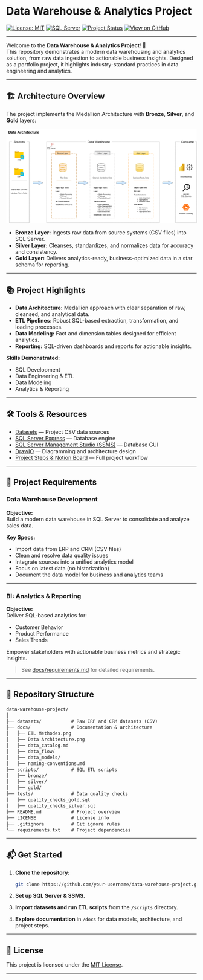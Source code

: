 # Data Warehouse & Analytics Project

[![License: MIT](https://img.shields.io/badge/License-MIT-blue.svg)](LICENSE)
[![SQL Server](https://img.shields.io/badge/SQL%20Server-Express-informational?logo=microsoftsqlserver)](https://www.microsoft.com/en-us/sql-server/sql-server-downloads)
[![Project Status](https://img.shields.io/badge/status-active-brightgreen.svg)](#)
[![View on GitHub](https://img.shields.io/badge/GitHub-Repository-black?logo=github)](https://github.com/)

---

Welcome to the **Data Warehouse & Analytics Project**! 🚀  
This repository demonstrates a modern data warehousing and analytics solution, from raw data ingestion to actionable business insights. Designed as a portfolio project, it highlights industry-standard practices in data engineering and analytics.

---

## 🏗️ Architecture Overview

The project implements the Medallion Architecture with **Bronze**, **Silver**, and **Gold** layers:

![Data Architecture](docs/Data%20Architecture.png)

- **Bronze Layer:** Ingests raw data from source systems (CSV files) into SQL Server.
- **Silver Layer:** Cleanses, standardizes, and normalizes data for accuracy and consistency.
- **Gold Layer:** Delivers analytics-ready, business-optimized data in a star schema for reporting.

---

## 📚 Project Highlights

- **Data Architecture:** Medallion approach with clear separation of raw, cleansed, and analytical data.
- **ETL Pipelines:** Robust SQL-based extraction, transformation, and loading processes.
- **Data Modeling:** Fact and dimension tables designed for efficient analytics.
- **Reporting:** SQL-driven dashboards and reports for actionable insights.

**Skills Demonstrated:**
- SQL Development
- Data Engineering & ETL
- Data Modeling
- Analytics & Reporting

---

## 🛠️ Tools & Resources

- [Datasets](datasets/) — Project CSV data sources
- [SQL Server Express](https://www.microsoft.com/en-us/sql-server/sql-server-downloads) — Database engine
- [SQL Server Management Studio (SSMS)](https://learn.microsoft.com/en-us/sql/ssms/download-sql-server-management-studio-ssms?view=sql-server-ver16) — Database GUI
- [DrawIO](https://www.drawio.com/) — Diagramming and architecture design
- [Project Steps & Notion Board](https://www.notion.so/Data-Warehouse-Project-DWH-SQL-19612792b7e0804cb6c1e4faa34b3b9f?source=copy_link) — Full project workflow

---

## 🚀 Project Requirements

### Data Warehouse Development

**Objective:**  
Build a modern data warehouse in SQL Server to consolidate and analyze sales data.

**Key Specs:**
- Import data from ERP and CRM (CSV files)
- Clean and resolve data quality issues
- Integrate sources into a unified analytics model
- Focus on latest data (no historization)
- Document the data model for business and analytics teams

---

### BI: Analytics & Reporting

**Objective:**  
Deliver SQL-based analytics for:

- Customer Behavior
- Product Performance
- Sales Trends

Empower stakeholders with actionable business metrics and strategic insights.

> See [docs/requirements.md](docs/requirements.md) for detailed requirements.

---

## 📁 Repository Structure

```plaintext
data-warehouse-project/
│
├── datasets/           # Raw ERP and CRM datasets (CSV)
├── docs/               # Documentation & architecture
│   ├── ETL Methodes.png
│   ├── Data Architecture.png
│   ├── data_catalog.md
│   ├── data_flow/
│   ├── data_models/
│   ├── naming-conventions.md
├── scripts/            # SQL ETL scripts
│   ├── bronze/
│   ├── silver/
│   ├── gold/
├── tests/              # Data quality checks
│   ├── quality_checks_gold.sql
│   ├── quality_checks_silver.sql
├── README.md           # Project overview
├── LICENSE             # License info
├── .gitignore          # Git ignore rules
└── requirements.txt    # Project dependencies
```

---

## 📬 Get Started

1. **Clone the repository:**  
    ```bash
    git clone https://github.com/your-username/data-warehouse-project.git
    ```

2. **Set up SQL Server & SSMS.**

3. **Import datasets and run ETL scripts** from the `/scripts` directory.

4. **Explore documentation** in `/docs` for data models, architecture, and project steps.

---

## 📄 License

This project is licensed under the [MIT License](LICENSE).

---
